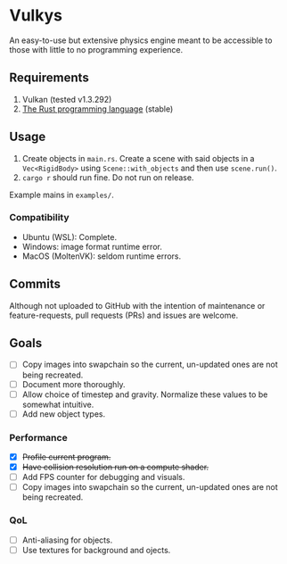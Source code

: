 # Vulkys

An easy-to-use but extensive physics engine meant to be accessible to those with little to no programming experience.



## Requirements

1. Vulkan (tested v1.3.292)
2. [The Rust programming language](https://www.rust-lang.org/) (stable)

## Usage

1. Create objects in `main.rs`. Create a scene with said objects in a `Vec<RigidBody>` using `Scene::with_objects` and then use `scene.run()`.
2. `cargo r` should run fine. Do not run on release.

Example mains in `examples/`.

### Compatibility
- Ubuntu (WSL): Complete.
- Windows: image format runtime error.
- MacOS (MoltenVK): seldom runtime errors.

## Commits

Although not uploaded to GitHub with the intention of maintenance or feature-requests, pull requests (PRs) and issues are welcome.

## Goals
- [ ] Copy images into swapchain so the current, un-updated ones are not being recreated.
- [ ] Document more thoroughly.
- [ ] Allow choice of timestep and gravity. Normalize these values to be somewhat intuitive.
- [ ] Add new object types.

### Performance
- [x] ~~Profile current program.~~
- [x] ~~Have collision resolution run on a compute shader.~~
- [ ] Add FPS counter for debugging and visuals.
- [ ] Copy images into swapchain so the current, un-updated ones are not being recreated.

### QoL
- [ ] Anti-aliasing for objects.
- [ ] Use textures for background and ojects.
